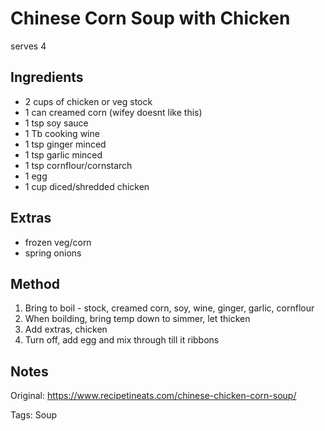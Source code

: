 # Chinese Corn Soup with Chicken

serves 4

## Ingredients

* 2 cups of chicken or veg stock
* 1 can creamed corn (wifey doesnt like this)
* 1 tsp soy sauce
* 1 Tb cooking wine
* 1 tsp ginger minced
* 1 tsp garlic minced
* 1 tsp cornflour/cornstarch
* 1 egg
* 1 cup diced/shredded chicken

## Extras

* frozen veg/corn
* spring onions

## Method

1. Bring to boil - stock, creamed corn, soy, wine, ginger, garlic, cornflour
2. When boilding, bring temp down to simmer, let thicken
3. Add extras, chicken
4. Turn off, add egg and mix through till it ribbons

## Notes

Original: https://www.recipetineats.com/chinese-chicken-corn-soup/

Tags: Soup